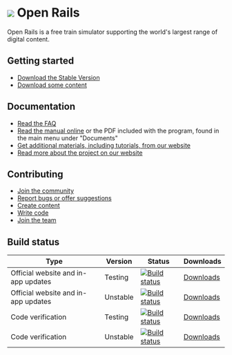 # ![](Source/Documentation/Manual/images/or_logo.png) Open Rails

Open Rails is a free train simulator supporting the world's largest range of digital content.

## Getting started

* [Download the Stable Version](http://www.openrails.org/download/program/?utm_campaign=documentation&utm_source=readme&utm_medium=referral)
* [Download some content](http://www.openrails.org/download/content/?utm_campaign=documentation&utm_source=readme&utm_medium=referral)

## Documentation

* [Read the FAQ](http://www.openrails.org/learn/faq/?utm_campaign=documentation&utm_source=readme&utm_medium=referral)
* [Read the manual online](https://open-rails.readthedocs.io/en/1.3.1/) or the PDF included with the program, found in the main menu under "Documents"
* [Get additional materials, including tutorials, from our website](http://www.openrails.org/learn/manual-and-tutorials/?utm_campaign=documentation&utm_source=readme&utm_medium=referral)
* [Read more about the project on our website](http://www.openrails.org/discover/open-rails/?utm_campaign=documentation&utm_source=readme&utm_medium=referral)

## Contributing

* [Join the community](http://www.openrails.org/share/community/?utm_campaign=documentation&utm_source=readme&utm_medium=referral)
* [Report bugs or offer suggestions](http://www.openrails.org/contribute/reporting-bugs/?utm_campaign=documentation&utm_source=readme&utm_medium=referral)
* [Create content](http://www.openrails.org/contribute/building-models/?utm_campaign=documentation&utm_source=readme&utm_medium=referral)
* [Write code](http://www.openrails.org/contribute/developing-code/?utm_campaign=documentation&utm_source=readme&utm_medium=referral)
* [Join the team](http://www.openrails.org/contribute/joining-the-team/?utm_campaign=documentation&utm_source=readme&utm_medium=referral)

## Build status

Type | Version  | Status | Downloads
-- | -- | -- | --
Official website and in-app updates | Testing  | [![Build status](https://james-ross.co.uk/projects/or/testing/ci_status.svg)](https://james-ross.co.uk/projects/or/testing/ci_log.txt) | [Downloads](http://www.openrails.org/download/program/?utm_campaign=documentation&utm_source=readme&utm_medium=referral)
Official website and in-app updates | Unstable | [![Build status](https://james-ross.co.uk/projects/or/ci_status.svg)](https://james-ross.co.uk/projects/or/ci_log.txt) | [Downloads](https://james-ross.co.uk/projects/or/builds?utm_campaign=documentation&utm_source=readme&utm_medium=referral)
Code verification | Testing  | [![Build status](https://ci.appveyor.com/api/projects/status/37hhwwna5809xyhl/branch/master?svg=true)](https://ci.appveyor.com/project/openrails/openrails/branch/master) | [Downloads](https://ci.appveyor.com/project/openrails/openrails/branch/master/artifacts)
Code verification | Unstable | [![Build status](https://ci.appveyor.com/api/projects/status/37hhwwna5809xyhl/branch/unstable?svg=true)](https://ci.appveyor.com/project/openrails/openrails/branch/unstable) | [Downloads](https://ci.appveyor.com/project/openrails/openrails/branch/unstable/artifacts)
